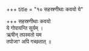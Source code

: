 +++
title = "१० सहस्रणीथाः कवयो ये"

+++
सहस्रणीथाः कवयो  
ये गोपायन्ति सूर्यम् ।  
ऋषीन् तपस्वतो यम  
तपोजाꣳ अपि गच्छतात् ॥